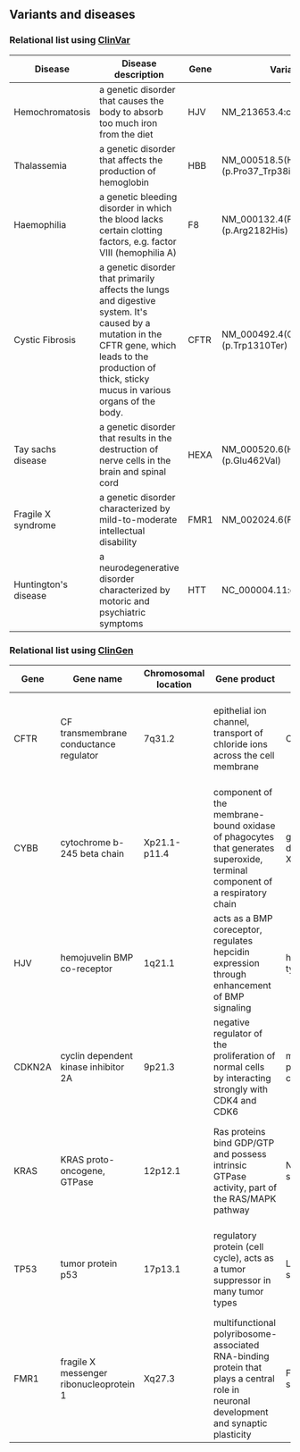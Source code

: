 ## Variants and diseases

### Relational list using [ClinVar](https://www.ncbi.nlm.nih.gov/clinvar/)

|Disease|Disease description|Gene|Variants（HGVS)|
|-------|-------------------|----|--------|
|Hemochromatosis|a genetic disorder that causes the body to absorb too much iron from the diet|HJV|NM_213653.4:c.187C>T|
|Thalassemia|a genetic disorder that affects the production of hemoglobin|HBB|NM_000518.5(HBB):c.114_120del (p.Pro37_Trp38insTer)|
|Haemophilia|a genetic bleeding disorder in which the blood lacks certain clotting factors, e.g. factor VIII (hemophilia A) |F8|NM_000132.4(F8):c.6545G>A (p.Arg2182His)|
|Cystic Fibrosis|a genetic disorder that primarily affects the lungs and digestive system. It's caused by a mutation in the CFTR gene, which leads to the production of thick, sticky mucus in various organs of the body.|CFTR|NM_000492.4(CFTR):c.3930G>A (p.Trp1310Ter)|
|Tay sachs disease|a genetic disorder that results in the destruction of nerve cells in the brain and spinal cord|HEXA|NM_000520.6(HEXA):c.1385A>T (p.Glu462Val)|
|Fragile X syndrome|a genetic disorder characterized by mild-to-moderate intellectual disability|FMR1|NM_002024.6(FMR1):c.-129CGG[201]|
|Huntington's disease|a neurodegenerative disorder characterized by motoric and psychiatric symptoms|HTT|NC_000004.11:g.3076606GCA[40_?]|


### Relational list using [ClinGen](https://clinicalgenome.org/)

|Gene|Gene name|Chromosomal location|Gene product|Disease|Disease description|
|----|---------|--------------------|------------|-------|-------------------|
|CFTR|CF transmembrane conductance regulator|7q31.2|epithelial ion channel, transport of chloride ions across the cell membrane|Cystic fibrosis|a genetic disorder characterized by the production of sweat with a high salt content and mucus secretions with an abnormal viscosity|		 |
|CYBB|cytochrome b-245 beta chain|Xp21.1-p11.4|component of the membrane-bound oxidase of phagocytes that generates superoxide, terminal component of a respiratory chain|granulomatous disease, chronic, X-linked|a rare primary immunodeficiency|
|HJV|hemojuvelin BMP co-receptor|1q21.1|acts as a BMP coreceptor, regulates hepcidin expression through enhancement of BMP signaling |hemochromatosis type 2A|a disorder that causes the body to absorb too much iron from the diet|
|CDKN2A|cyclin dependent kinase inhibitor 2A|9p21.3|negative regulator of the proliferation of normal cells by interacting strongly with CDK4 and CDK6|melanoma-pancreatic cancer syndrome|an inherited cancer predisposition syndrome with increased risk of developing malignant melanoma and/or pancreatic cancer|
|KRAS|KRAS proto-oncogene, GTPase|12p12.1|Ras proteins bind GDP/GTP and possess intrinsic GTPase activity, part of the RAS/MAPK pathway|Noonan syndrome|a genetic disorder characterized by short stature, distinctive facial features, heart defects, bleeding problems and skeletal abnormalities|
|TP53|tumor protein p53|17p13.1|regulatory protein (cell cycle), acts as a tumor suppressor in many tumor types|Li-Fraumeni syndrome 1|a hereditary cancer predisposition syndrome with increased risk for a variety of different cancer types|
|FMR1|fragile X messenger ribonucleoprotein 1|Xq27.3|multifunctional polyribosome-associated RNA-binding protein that plays a central role in neuronal development and synaptic plasticity|Fragile X syndrome|a genetic disorder characterized by mild-to-moderate intellectual disability|


